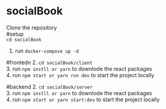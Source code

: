 # socialBook <br>
Clone the repository <br>
#setup <br>
`cd socialBook`
1. run  `docker-compose up -d`

#frontedn
2. `cd socialBook/client` <br>
3. run `npm instll or yarn` to downlode the react packages <br>
4. run `npm start or yarn run dev` to start the project locally <br>

#backend
2. `cd socialBook/server` <br>
3. run `npm instll or yarn` to downlode the react packages <br>
4. run `npm start or yarn start:dev` to start the project locally <br>
